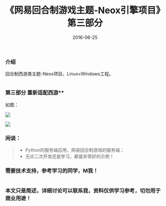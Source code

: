 ﻿---
layout: post
title:  《网易回合制游戏主题-Neox引擎项目》第三部分  
date: 2016-06-25
tags: Neox 引擎 回合制 Python
---


### 介绍

回合制西游类主题-Neox项目，Linux+Windows工程。

```

```

### 第三部分 重新适配西游**

如图：

![](/images/posts/xy/xy_1.png)

![](/images/posts/xy/xy_2.png)

### 闲谈：
> * Python的服务端应用，网易回合制游戏的服务端；
> * 无论二次开发还是学习，都是非常好的示例！


### 需要技术支持，参考学习的同学，M我！

``` 
``` 

### 本文只是简述，详细讨论可以联系我，资料仅供学习参考，切勿用于商业用途！

